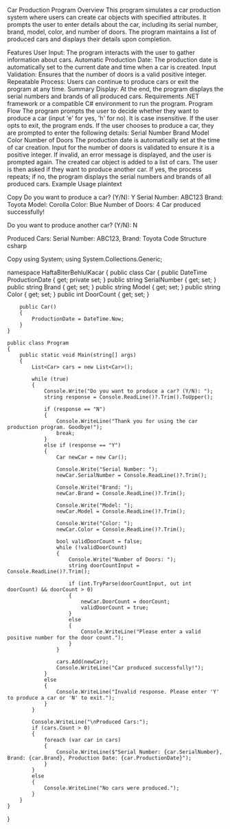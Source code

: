 ﻿Car Production Program
Overview
This program simulates a car production system where users can create car objects with specified attributes. It prompts the user to enter details about the car, including its serial number, brand, model, color, and number of doors. The program maintains a list of produced cars and displays their details upon completion.

Features
User Input: The program interacts with the user to gather information about cars.
Automatic Production Date: The production date is automatically set to the current date and time when a car is created.
Input Validation: Ensures that the number of doors is a valid positive integer.
Repeatable Process: Users can continue to produce cars or exit the program at any time.
Summary Display: At the end, the program displays the serial numbers and brands of all produced cars.
Requirements
.NET framework or a compatible C# environment to run the program.
Program Flow
The program prompts the user to decide whether they want to produce a car (input 'e' for yes, 'h' for no). It is case insensitive.
If the user opts to exit, the program ends.
If the user chooses to produce a car, they are prompted to enter the following details:
Serial Number
Brand
Model
Color
Number of Doors
The production date is automatically set at the time of car creation.
Input for the number of doors is validated to ensure it is a positive integer. If invalid, an error message is displayed, and the user is prompted again.
The created car object is added to a list of cars.
The user is then asked if they want to produce another car. If yes, the process repeats; if no, the program displays the serial numbers and brands of all produced cars.
Example Usage
plaintext

Copy
Do you want to produce a car? (Y/N): Y
Serial Number: ABC123
Brand: Toyota
Model: Corolla
Color: Blue
Number of Doors: 4
Car produced successfully!

Do you want to produce another car? (Y/N): N

Produced Cars:
Serial Number: ABC123, Brand: Toyota
Code Structure
csharp

Copy
using System;
using System.Collections.Generic;

namespace HaftaBiterBehlulKacar
{
    public class Car
    {
        public DateTime ProductionDate { get; private set; }
        public string SerialNumber { get; set; }
        public string Brand { get; set; }
        public string Model { get; set; }
        public string Color { get; set; }
        public int DoorCount { get; set; }

        public Car()
        {
            ProductionDate = DateTime.Now;
        }
    }

    public class Program
    {
        public static void Main(string[] args)
        {
            List<Car> cars = new List<Car>();

            while (true)
            {
                Console.Write("Do you want to produce a car? (Y/N): ");
                string response = Console.ReadLine()?.Trim().ToUpper();

                if (response == "N")
                {
                    Console.WriteLine("Thank you for using the car production program. Goodbye!");
                    break;
                }
                else if (response == "Y")
                {
                    Car newCar = new Car();

                    Console.Write("Serial Number: ");
                    newCar.SerialNumber = Console.ReadLine()?.Trim();

                    Console.Write("Brand: ");
                    newCar.Brand = Console.ReadLine()?.Trim();

                    Console.Write("Model: ");
                    newCar.Model = Console.ReadLine()?.Trim();

                    Console.Write("Color: ");
                    newCar.Color = Console.ReadLine()?.Trim();

                    bool validDoorCount = false;
                    while (!validDoorCount)
                    {
                        Console.Write("Number of Doors: ");
                        string doorCountInput = Console.ReadLine()?.Trim();

                        if (int.TryParse(doorCountInput, out int doorCount) && doorCount > 0)
                        {
                            newCar.DoorCount = doorCount;
                            validDoorCount = true;
                        }
                        else
                        {
                            Console.WriteLine("Please enter a valid positive number for the door count.");
                        }
                    }

                    cars.Add(newCar);
                    Console.WriteLine("Car produced successfully!");
                }
                else
                {
                    Console.WriteLine("Invalid response. Please enter 'Y' to produce a car or 'N' to exit.");
                }
            }

            Console.WriteLine("\nProduced Cars:");
            if (cars.Count > 0)
            {
                foreach (var car in cars)
                {
                    Console.WriteLine($"Serial Number: {car.SerialNumber}, Brand: {car.Brand}, Production Date: {car.ProductionDate}");
                }
            }
            else
            {
                Console.WriteLine("No cars were produced.");
            }
        }
    }
}